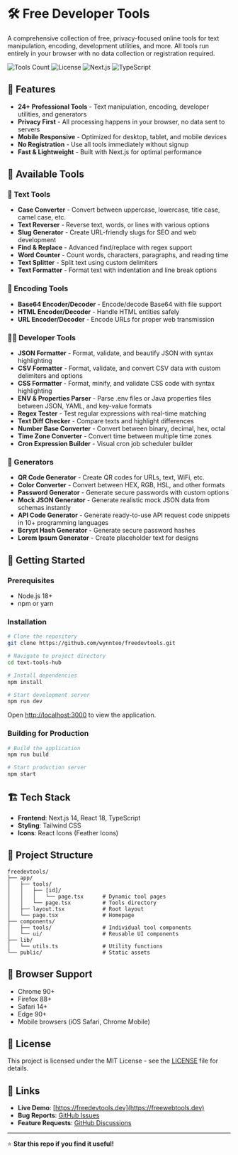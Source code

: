 # 🛠️ Free Developer Tools

A comprehensive collection of free, privacy-focused online tools for text manipulation, encoding, development utilities, and more. All tools run entirely in your browser with no data collection or registration required.

![Tools Count](https://img.shields.io/badge/Tools-24-blue)
![License](https://img.shields.io/badge/License-MIT-green)
![Next.js](https://img.shields.io/badge/Built%20with-Next.js-black)
![TypeScript](https://img.shields.io/badge/TypeScript-Ready-blue)

## 🌟 Features

- **24+ Professional Tools** - Text manipulation, encoding, developer utilities, and generators
- **Privacy First** - All processing happens in your browser, no data sent to servers
- **Mobile Responsive** - Optimized for desktop, tablet, and mobile devices
- **No Registration** - Use all tools immediately without signup
- **Fast & Lightweight** - Built with Next.js for optimal performance

## 🔧 Available Tools

### 📝 Text Tools
- **Case Converter** - Convert between uppercase, lowercase, title case, camel case, etc.
- **Text Reverser** - Reverse text, words, or lines with various options
- **Slug Generator** - Create URL-friendly slugs for SEO and web development
- **Find & Replace** - Advanced find/replace with regex support
- **Word Counter** - Count words, characters, paragraphs, and reading time
- **Text Splitter** - Split text using custom delimiters
- **Text Formatter** - Format text with indentation and line break options

### 🔐 Encoding Tools
- **Base64 Encoder/Decoder** - Encode/decode Base64 with file support
- **HTML Encoder/Decoder** - Handle HTML entities safely
- **URL Encoder/Decoder** - Encode URLs for proper web transmission

### 👨‍💻 Developer Tools
- **JSON Formatter** - Format, validate, and beautify JSON with syntax highlighting
- **CSV Formatter** - Format, validate, and convert CSV data with custom delimiters and options
- **CSS Formatter** - Format, minify, and validate CSS code with syntax highlighting
- **ENV & Properties Parser** - Parse .env files or Java properties files between JSON, YAML, and key-value formats
- **Regex Tester** - Test regular expressions with real-time matching
- **Text Diff Checker** - Compare texts and highlight differences
- **Number Base Converter** - Convert between binary, decimal, hex, octal
- **Time Zone Converter** - Convert time between multiple time zones
- **Cron Expression Builder** - Visual cron job scheduler builder

### 🎨 Generators
- **QR Code Generator** - Create QR codes for URLs, text, WiFi, etc.
- **Color Converter** - Convert between HEX, RGB, HSL, and other formats
- **Password Generator** - Generate secure passwords with custom options
- **Mock JSON Generator** - Generate realistic mock JSON data from schemas instantly
- **API Code Generator** - Generate ready-to-use API request code snippets in 10+ programming languages
- **Bcrypt Hash Generator** - Generate secure password hashes
- **Lorem Ipsum Generator** - Create placeholder text for designs

## 🚀 Getting Started

### Prerequisites
- Node.js 18+ 
- npm or yarn

### Installation

```bash
# Clone the repository
git clone https://github.com/wynnteo/freedevtools.git

# Navigate to project directory
cd text-tools-hub

# Install dependencies
npm install

# Start development server
npm run dev
```

Open [http://localhost:3000](http://localhost:3000) to view the application.

### Building for Production

```bash
# Build the application
npm run build

# Start production server
npm start
```

## 🏗️ Tech Stack

- **Frontend**: Next.js 14, React 18, TypeScript
- **Styling**: Tailwind CSS
- **Icons**: React Icons (Feather Icons)

## 📁 Project Structure

```
freedevtools/
├── app/
│   ├── tools/
│   │   ├── [id]/
│   │   │   └── page.tsx      # Dynamic tool pages
│   │   └── page.tsx          # Tools directory
│   ├── layout.tsx            # Root layout
│   └── page.tsx              # Homepage
├── components/
│   ├── tools/                # Individual tool components
│   └── ui/                   # Reusable UI components
├── lib/
│   └── utils.ts              # Utility functions
└── public/                   # Static assets
```

## 📱 Browser Support

- Chrome 90+
- Firefox 88+
- Safari 14+
- Edge 90+
- Mobile browsers (iOS Safari, Chrome Mobile)

## 📄 License

This project is licensed under the MIT License - see the [LICENSE](LICENSE) file for details.

## 🔗 Links

- **Live Demo**: [https://freedevtools.dev](https://freewebtools.dev)
- **Bug Reports**: [GitHub Issues](https://github.com/wynnteo/freedevtools/issues)
- **Feature Requests**: [GitHub Discussions](https://github.com/wynnteo/freedevtools/discussions)

---

⭐ **Star this repo if you find it useful!**